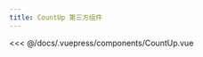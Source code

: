 ```yaml
---
title: CountUp 第三方组件
---
```


<CountUp :endVal="2020"/>

<<< @/docs/.vuepress/components/CountUp.vue